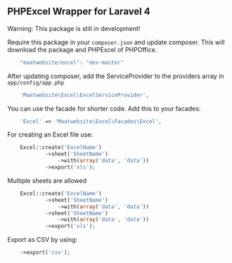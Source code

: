 ## PHPExcel Wrapper for Laravel 4

Warning: This package is still in development!

Require this package in your `composer.json` and update composer. This will download the package and PHPExcel of PHPOffice.
```php
    "maatwebsite/excel": "dev-master"
```

After updating composer, add the ServiceProvider to the providers array in `app/config/app.php`
```php
    'Maatwebsite\Excel\ExcelServiceProvider',
```

You can use the facade for shorter code. Add this to your facades:
```php
    'Excel' => 'Maatwebsite\Excel\Facades\Excel',
```

For creating an Excel file use:
```php
    Excel::create('ExcelName')
            ->sheet('SheetName')
                ->with(array('data', 'data'))
            ->export('xls');
```

Multiple sheets are allowed
```php
    Excel::create('ExcelName')
            ->sheet('SheetName')
                ->with(array('data', 'data'))
            ->sheet('SheetName')
                ->with(array('data', 'data'))
            ->export('xls');
```

Export as CSV by using:
```php
    ->export('csv');
```
